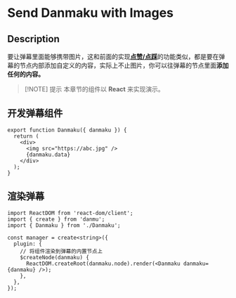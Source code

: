 # Send Danmaku with Images

## Description

要让弹幕里面能够携带图片，这和前面的实现[**点赞/点踩**](./like)的功能类似，都是要在弹幕的节点内部添加自定义的内容，实际上不止图片，你可以往弹幕的节点里面**添加任何的内容。**

> [!NOTE] 提示
> 本章节的组件以 **React** 来实现演示。

## 开发弹幕组件

```tsx {4-5}
export function Danmaku({ danmaku }) {
  return (
    <div>
      <img src="https://abc.jpg" />
      {danmaku.data}
    </div>
  );
}
```

## 渲染弹幕

```tsx title="init.tsx" {9}
import ReactDOM from 'react-dom/client';
import { create } from 'danmu';
import { Danmaku } from './Danmaku';

const manager = create<string>({
  plugin: {
    // 将组件渲染到弹幕的内置节点上
    $createNode(danmaku) {
      ReactDOM.createRoot(danmaku.node).render(<Danmaku danmaku={danmaku} />);
    },
  },
});
```
